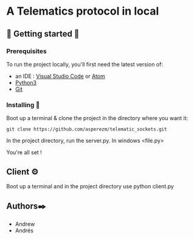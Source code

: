 # A Telematics protocol in local

## 🚀 Getting started 🚀

### Prerequisites

To run the project locally, you'll first need the latest version of: 
- an IDE : [Visual Studio Code](https://code.visualstudio.com/) or [Atom](https://atom.io/)
- [Python3](https://www.python.org/downloads/)
- [Git](https://git-scm.com/downloads)

### Installing 🔧

Boot up a terminal & clone the project in the directory where you want it: 

`git clone https://github.com/asperezm/telematic_sockets.git`

In the project directory, run the server.py. In windows <file location><file.py>

You're all set !

## Client ⚙️

Boot up a terminal and in the project directory use python client.py

## Authors✒️
- Andrew
- Andrés
